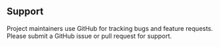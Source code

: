 <!-- A SUPPORT.md outlines the ways project maintainers intended to interact with and assist users.
Update this file to provide these details. -->

## Support
Project maintainers use GitHub for tracking bugs and feature requests.
Please submit a GitHub issue or pull request for support.
